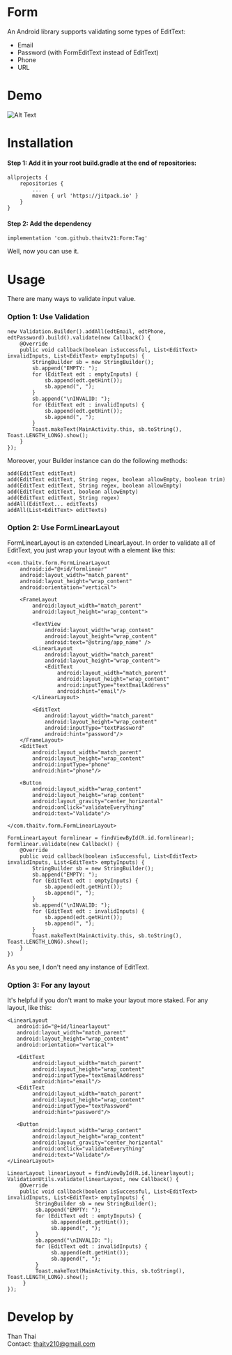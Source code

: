 # Form

An Android library supports validating some types of EditText:
- Email
- Password (with FormEditText instead of EditText)
- Phone
- URL

# Demo
![Alt Text](https://github.com/thaitv21/Form/raw/master/demo.gif)


# Installation

#### Step 1: Add it in your root build.gradle at the end of repositories:
```
allprojects {
	repositories {
		...
		maven { url 'https://jitpack.io' }
	}
}
```

#### Step 2: Add the dependency
```
implementation 'com.github.thaitv21:Form:Tag'
```

Well, now you can use it.

# Usage
There are many ways to validate input value.

### Option 1: Use Validation
```
new Validation.Builder().addAll(edtEmail, edtPhone, edtPassword).build().validate(new Callback() {
    @Override
    public void callback(boolean isSuccessful, List<EditText> invalidInputs, List<EditText> emptyInputs) {
        StringBuilder sb = new StringBuilder();
        sb.append("EMPTY: ");
        for (EditText edt : emptyInputs) {
            sb.append(edt.getHint());
            sb.append(", ");
        }
        sb.append("\nINVALID: ");
        for (EditText edt : invalidInputs) {
            sb.append(edt.getHint());
            sb.append(", ");
        }
        Toast.makeText(MainActivity.this, sb.toString(), Toast.LENGTH_LONG).show();
    }
});
```
Moreover, your Builder instance can do the following methods:
```
add(EditText editText)
add(EditText editText, String regex, boolean allowEmpty, boolean trim)
add(EditText editText, String regex, boolean allowEmpty)
add(EditText editText, boolean allowEmpty)
add(EditText editText, String regex)
addAll(EditText... editTexts)
addAll(List<EditText> editTexts)
```

### Option 2: Use FormLinearLayout
FormLinearLayout is an extended LinearLayout. In order to validate all of EditText, you just wrap your layout with a element <FormLinearLayout> like this:
```angular2html
<com.thaitv.form.FormLinearLayout
    android:id="@+id/formlinear"
    android:layout_width="match_parent"
    android:layout_height="wrap_content"
    android:orientation="vertical">

    <FrameLayout
        android:layout_width="match_parent"
        android:layout_height="wrap_content">

        <TextView
            android:layout_width="wrap_content"
            android:layout_height="wrap_content"
            android:text="@string/app_name" />
        <LinearLayout
            android:layout_width="match_parent"
            android:layout_height="wrap_content">
            <EditText
                android:layout_width="match_parent"
                android:layout_height="wrap_content"
                android:inputType="textEmailAddress"
                android:hint="email"/>
        </LinearLayout>

        <EditText
            android:layout_width="match_parent"
            android:layout_height="wrap_content"
            android:inputType="textPassword"
            android:hint="password"/>
    </FrameLayout>
    <EditText
        android:layout_width="match_parent"
        android:layout_height="wrap_content"
        android:inputType="phone"
        android:hint="phone"/>

    <Button
        android:layout_width="wrap_content"
        android:layout_height="wrap_content"
        android:layout_gravity="center_horizontal"
        android:onClick="validateEverything"
        android:text="Validate"/>

</com.thaitv.form.FormLinearLayout>
```  

```
FormLinearLayout formlinear = findViewById(R.id.formlinear);
formlinear.validate(new Callback() {
    @Override
    public void callback(boolean isSuccessful, List<EditText> invalidInputs, List<EditText> emptyInputs) {
        StringBuilder sb = new StringBuilder();
        sb.append("EMPTY: ");
        for (EditText edt : emptyInputs) {
            sb.append(edt.getHint());
            sb.append(", ");
        }
        sb.append("\nINVALID: ");
        for (EditText edt : invalidInputs) {
            sb.append(edt.getHint());
            sb.append(", ");
        }
        Toast.makeText(MainActivity.this, sb.toString(), Toast.LENGTH_LONG).show();
    }
})
```

As you see, I don't need any instance of EditText.

### Option 3: For any layout
It's helpful if you don't want to make your layout more staked.
For any layout, like this:
```
<LinearLayout
   android:id="@+id/linearlayout"
   android:layout_width="match_parent"
   android:layout_height="wrap_content"
   android:orientation="vertical">

   <EditText
        android:layout_width="match_parent"
        android:layout_height="wrap_content"
        android:inputType="textEmailAddress"
        android:hint="email"/>
   <EditText
        android:layout_width="match_parent"
        android:layout_height="wrap_content"
        android:inputType="textPassword"
        android:hint="password"/>

   <Button
        android:layout_width="wrap_content"
        android:layout_height="wrap_content"
        android:layout_gravity="center_horizontal"
        android:onClick="validateEverything"
        android:text="Validate"/>
</LinearLayout>
```

```
LinearLayout linearLayout = findViewById(R.id.linearlayout);
ValidationUtils.validate(linearLayout, new Callback() {
    @Override
    public void callback(boolean isSuccessful, List<EditText> invalidInputs, List<EditText> emptyInputs) {
         StringBuilder sb = new StringBuilder();
         sb.append("EMPTY: ");
         for (EditText edt : emptyInputs) {
              sb.append(edt.getHint());
              sb.append(", ");
         }
         sb.append("\nINVALID: ");
         for (EditText edt : invalidInputs) {
              sb.append(edt.getHint());
              sb.append(", ");
         }
         Toast.makeText(MainActivity.this, sb.toString(), Toast.LENGTH_LONG).show();
     }
});
```

# Develop by
Than Thai<br>
Contact: thaitv210@gmail.com
